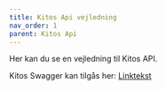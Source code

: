 ```yaml
---
title: Kitos Api vejledning
nav_order: 1
parent: Kitos Api
---
```


Her kan du se en vejledning til Kitos API.

Kitos Swagger kan tilgås her: <a href="https://kitos.dk/swagger/ui/index" target="_blank">Linktekst</a>  
